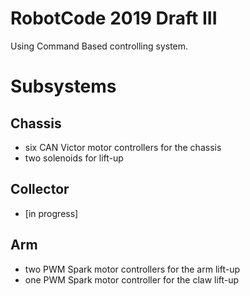 # RobotCode 2019 Draft III


Using Command Based controlling system.

# Subsystems

## Chassis

 - six CAN Victor motor controllers for the chassis
 - two solenoids for lift-up

## Collector

 - \[in progress\]

## Arm

 - two PWM Spark motor controllers for the arm lift-up
 - one PWM Spark motor controller for the claw lift-up
